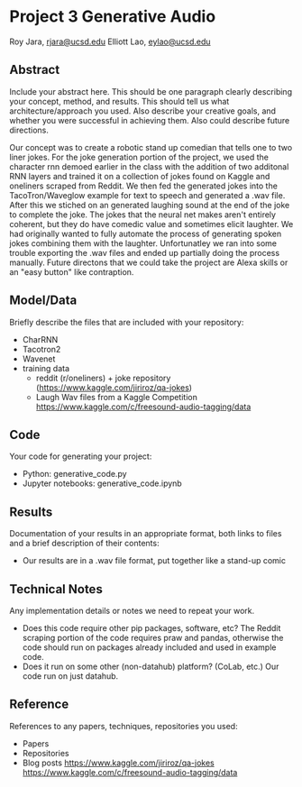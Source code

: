 # Project 3 Generative Audio

Roy Jara, rjara@ucsd.edu
Elliott Lao, eylao@ucsd.edu

## Abstract

Include your abstract here. This should be one paragraph clearly describing your concept, method, and results. This should tell us what architecture/approach you used. Also describe your creative goals, and whether you were successful in achieving them. Also could describe future directions.

Our concept was to create a robotic stand up comedian that tells one to two liner jokes. For the joke generation portion of the project, we used the character rnn demoed earlier in the class with the addition of two additonal RNN layers and trained it on a collection of jokes found on Kaggle and oneliners scraped from Reddit. We then fed the generated jokes into the TacoTron/Waveglow example for text to speech and generated a .wav file. After this we stiched on an generated laughing sound at the end of the joke to complete the joke. The jokes that the neural net makes aren't entirely coherent, but they do have comedic value and sometimes elicit laughter. We had originally wanted to fully automate the process of generating spoken jokes combining them with the laughter. Unfortunatley we ran into some trouble exporting the .wav files and ended up partially doing the process manually.  Future directons that we could take the project are Alexa skills or an "easy button" like contraption. 


## Model/Data

Briefly describe the files that are included with your repository:
- CharRNN
- Tacotron2
- Wavenet
- training data 
  - reddit (r/oneliners) + joke repository (https://www.kaggle.com/jiriroz/qa-jokes)
  - Laugh Wav files from a Kaggle Competition https://www.kaggle.com/c/freesound-audio-tagging/data

## Code

Your code for generating your project:
- Python: generative_code.py
- Jupyter notebooks: generative_code.ipynb

## Results

Documentation of your results in an appropriate format, both links to files and a brief description of their contents:
- Our results are in a .wav file format, put together like a stand-up comic


## Technical Notes

Any implementation details or notes we need to repeat your work. 
- Does this code require other pip packages, software, etc?
  The Reddit scraping portion of the code requires praw and pandas, otherwise the code should run on packages already included and used in example code.
- Does it run on some other (non-datahub) platform? (CoLab, etc.)
  Our code run on just datahub.

## Reference

References to any papers, techniques, repositories you used:
- Papers
- Repositories
- Blog posts
https://www.kaggle.com/jiriroz/qa-jokes
https://www.kaggle.com/c/freesound-audio-tagging/data
